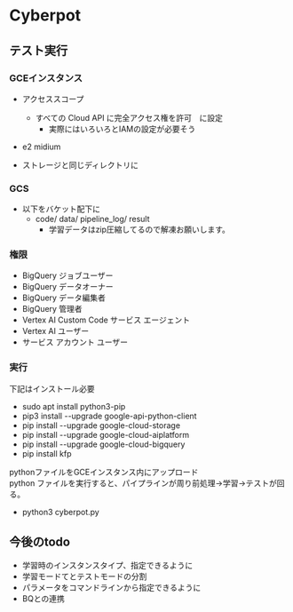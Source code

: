 # Cyberpot  
## テスト実行  
### GCEインスタンス  
- アクセススコープ
  - すべての Cloud API に完全アクセス権を許可　に設定
    - 実際にはいろいろとIAMの設定が必要そう

- e2 midium
- ストレージと同じディレクトリに

### GCS
- 以下をバケット配下に
  - code/ data/ pipeline_log/ result
    - 学習データはzip圧縮してるので解凍お願いします。

### 権限  
  - BigQuery ジョブユーザー
  - BigQuery データオーナー
  - BigQuery データ編集者
  - BigQuery 管理者
  - Vertex AI Custom Code サービス エージェント
  - Vertex AI ユーザー
  - サービス アカウント ユーザー

### 実行
下記はインストール必要  
- sudo apt install python3-pip
- pip3 install --upgrade google-api-python-client
- pip install --upgrade google-cloud-storage
- pip install --upgrade google-cloud-aiplatform
- pip install --upgrade google-cloud-bigquery
- pip install kfp  
  
pythonファイルをGCEインスタンス内にアップロード  
python ファイルを実行すると、パイプラインが周り前処理→学習→テストが回る。  
- python3 cyberpot.py 
  
## 今後のtodo
- 学習時のインスタンスタイプ、指定できるように
- 学習モードてとテストモードの分割
- パラメータをコマンドラインから指定できるように
- BQとの連携

